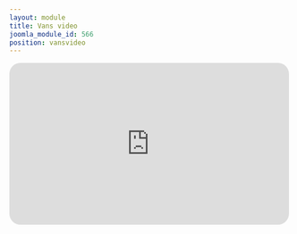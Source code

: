 ```yaml
---
layout: module
title: Vans video
joomla_module_id: 566
position: vansvideo
---
```

<iframe src="http://player.vimeo.com/video/78201727" width="500" height="290" frameborder="0" webkitallowfullscreen="" mozallowfullscreen="" allowfullscreen="true" style="border-radius: 20px;"></iframe>
